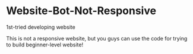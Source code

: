 # Website-Bot-Not-Responsive
1st-tried developing website

This is not a responsive website, but you guys can use the code for trying to build beginner-level website!

